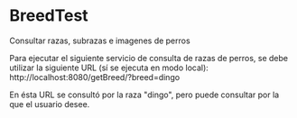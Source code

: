 # BreedTest
Consultar razas, subrazas e imagenes de perros

Para ejecutar el siguiente servicio de consulta de razas de perros, se debe utilizar la siguiente URL (sí se ejecuta en modo local): http://localhost:8080/getBreed/?breed=dingo

En ésta URL se consultó por la raza "dingo", pero puede consultar por la que el usuario desee.
